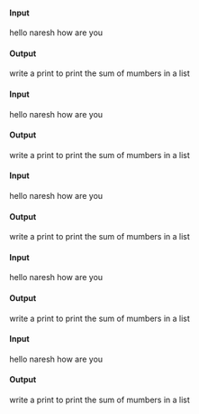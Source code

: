 #### Input
hello naresh how are you
#### Output

write a print to print the sum of mumbers in a list


#### Input
hello naresh how are you
#### Output

write a print to print the sum of mumbers in a list


#### Input
hello naresh how are you
#### Output

write a print to print the sum of mumbers in a list


#### Input
hello naresh how are you
#### Output

write a print to print the sum of mumbers in a list


#### Input
hello naresh how are you
#### Output

write a print to print the sum of mumbers in a list

